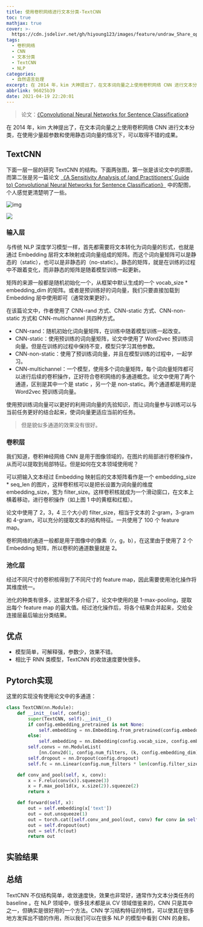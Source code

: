 ```yaml
---
title: 使用卷积网络进行文本分类-TextCNN
toc: true
mathjax: true
cover: >-
  https://cdn.jsdelivr.net/gh/hiyoung123/images/feature/undraw_Share_opinion_re_4qk7.svg
tags:
  - 卷积网络
  - CNN
  - 文本分类
  - TextCNN
  - NLP
categories:
  - 自然语言处理
excerpt: 在 2014 年，kim 大神提出了，在文本词向量之上使用卷积网络 CNN 进行文本分类，在使用少量超参数和使用静态词向量的情况下，可以取得不错的成果。
abbrlink: 96025b39
date: 2021-04-19 22:20:01
---
```


> 论文：[《Convolutional Neural Networks for Sentence Classification》](https://arxiv.org/pdf/1408.5882.pdf)

在 2014 年，kim 大神提出了，在文本词向量之上使用卷积网络 CNN 进行文本分类，在使用少量超参数和使用静态词向量的情况下，可以取得不错的成果。

## TextCNN

下面一层一层的研究 TextCNN 的结构。下面两张图，第一张是该论文中的原图，而第二张是另一篇论文 [《A Sensitivity Analysis of (and Practitioners’ Guide to) Convolutional Neural Networks for Sentence Classification》](https://arxiv.org/pdf/1510.03820.pdf) 中的配图，个人感觉更清楚明了一些。

![img](https://img2018.cnblogs.com/blog/1182656/201809/1182656-20180919171652802-136261435.png)

![](https://img2018.cnblogs.com/blog/1182656/201809/1182656-20180919171920103-1233770993.png)

### 输入层

与传统 NLP 深度学习模型一样，首先都需要将文本转化为词向量的形式，也就是通过 Embedding 层将文本映射成词向量组成的矩阵。而这个词向量矩阵可以是静态的（static），也可以是非静态的（no-static）。静态的矩阵，就是在训练的过程中不跟着变化，而非静态的矩阵是随着模型训练一起更新。

矩阵的来源一般都是随机初始化一个，从框架中默认生成的一个 vocab_size * embedding_dim 的矩阵。或者是预训练好的词向量，我们只要直接加载到 Embedding 层中使用即可（通常效果更好）。

在该篇论文中，作者使用了 CNN-rand 方式、CNN-static 方式、CNN-non-static 方式和 CNN-multichannel 共四种方式。

* CNN-rand：随机初始化词向量矩阵，在训练中随着模型训练一起改变。
* CNN-static：使用预训练的词向量矩阵，论文中使用了 Word2vec 预训练词向量。但是在训练的过程中保持不变，模型只学习其他参数。
* CNN-non-static：使用了预训练词向量，并且在模型训练的过程中，一起学习。
* CNN-multichannel：一个模型，使用多个词向量矩阵，每个词向量矩阵都可以进行后续的卷积操作，正好符合卷积网络的多通道概念。论文中使用了两个通道，区别是其中一个是 static ，另一个是 non-static。两个通道都是用的是 Word2vec 预训练词向量。

使用预训练词向量可以更好的利用词向量的先验知识，而让词向量参与训练可以与当前任务更好的结合起来，使词向量更适应当前的任务。

>  但是貌似多通道的效果没有很好。

### 卷积层

我们知道，卷积神经网络 CNN 是用于图像领域的，在图片的局部进行卷积操作，从而可以提取到局部特征。但是如何在文本领域使用呢？

可以把输入文本经过 Embedding 映射后的文本矩阵看作是一个 embedding_size * seq_len 的图片，这样卷积核可以是把长设置为词向量的维度 embedding_size，宽为 filter_size。这样卷积核就成为一个滑动窗口，在文本上横着移动，进行卷积操作（如上图 1 中的黄框和红框）。

论文中使用了 2，3，4 三个大小的 filter_size，相当于文本的 2-gram，3-gram 和 4-gram，可以充分的提取文本的结构特征。一共使用了 100 个 feature map。

卷积网络的通道一般都是用于图像中的像素（r，g，b），在这里由于使用了 2 个 Embedding 矩阵，所以卷积的通道数量就是 2。

### 池化层

经过不同尺寸的卷积核得到了不同尺寸的 feature map，因此需要使用池化操作将其维度统一。

池化的种类有很多，这里就不多介绍了，论文中使用的是 1-max-pooling，提取出每个 feature map 的最大值。经过池化操作后，将各个结果合并起来，交给全连接层最后输出分类结果。

## 优点

* 模型简单，可解释强，参数少，效果不错。
* 相比于 RNN 类模型，TextCNN 的收敛速度要快很多。

## Pytorch实现

这里的实现没有使用论文中的多通道：

```python
class TextCNN(nn.Module):
    def __init__(self, config):
        super(TextCNN, self).__init__()
        if config.embedding_pretrained is not None:
            self.embedding = nn.Embedding.from_pretrained(config.embedding_pretrained, freeze=False)
        else:
            self.embedding = nn.Embedding(config.vocab_size, config.embedding_dim, padding_idx=config.vocab_size - 1)
        self.convs = nn.ModuleList(
            [nn.Conv2d(1, config.num_filters, (k, config.embedding_dim)) for k in config.filter_sizes])
        self.dropout = nn.Dropout(config.dropout)
        self.fc = nn.Linear(config.num_filters * len(config.filter_sizes), config.num_labels)

    def conv_and_pool(self, x, conv):
        x = F.relu(conv(x)).squeeze(3)
        x = F.max_pool1d(x, x.size(2)).squeeze(2)
        return x

    def forward(self, x):
        out = self.embedding(x['text'])
        out = out.unsqueeze(1)
        out = torch.cat([self.conv_and_pool(out, conv) for conv in self.convs], 1)
        out = self.dropout(out)
        out = self.fc(out)
        return out
```

## 实验结果

## 总结

TextCNN 不仅结构简单，收敛速度快，效果也非常好，通常作为文本分类任务的 baseline 。在 NLP 领域中，很多技术都是从 CV 领域借鉴来的，CNN 只是其中之一，但确实是很好用的一个方法。CNN 学习结构特征的特性，可以使其在很多地方发挥出不错的作用，所以我们可以在很多 NLP 的模型中看到 CNN 的身影。